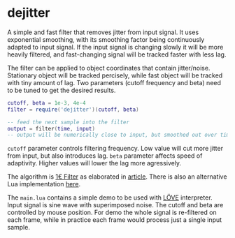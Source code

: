 # dejitter

A simple and fast filter that removes jitter from input signal. It uses exponential smoothing, with its smoothing factor being continuously adapted to input signal. If the input signal is changing slowly it will be more heavily filtered, and fast-changing signal will be tracked faster with less lag. 

The filter can be applied to object coordinates that contain jitter/noise. Stationary object will be tracked percisely, while fast object will be tracked with tiny amount of lag. Two parameters (cutoff frequency and beta) need to be tuned to get the desired results.

```lua
cutoff, beta = 1e-3, 4e-4
filter = require('dejitter')(cutoff, beta)

-- feed the next sample into the filter
output = filter(time, input)
-- output will be numerically close to input, but smoothed out over time
```

`cutoff` parameter controls filtering frequency. Low value will cut more jitter from input, but also introduces lag. `beta` parameter affects speed of adaptivity. Higher values will lower the lag more agressively. 

The algorithm is [1€ Filter](http://cristal.univ-lille.fr/~casiez/1euro/) as elaborated in [article](https://jaantollander.com/post/noise-filtering-using-one-euro-filter/). There is also an alternative Lua implementation [here](https://github.com/stevelavietes/pico8carts/blob/master/one_euro_filter.p8).

The `main.lua` contains a simple demo to be used with [LÖVE](https://love2d.org/) interpreter. Input signal is sine wave with superimposed noise. The cutoff and beta are controlled by mouse position. For demo the whole signal is re-filtered on each frame, while in practice each frame would process just a single input sample.
